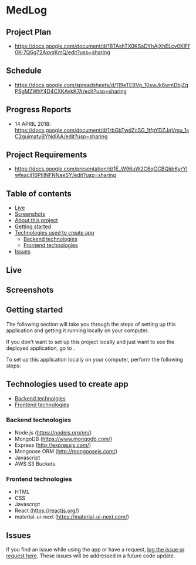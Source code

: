 # MedLog



## Project Plan

* <https://docs.google.com/document/d/1BTAshTX0KSaDYhAjXhELcv0KlFf0K-7Q6g72AxvxKmQ/edit?usp=sharing>

## Schedule

* <https://docs.google.com/spreadsheets/d/119eTEBVp_10swJk6wmDbjZqPSgMZWhY4D4CXKAvkK7A/edit?usp=sharing>

## Progress Reports

* 14 APRIL 2018: <https://docs.google.com/document/d/1rbGbTwdZcSG_1tfpYDZJqVmu_1sC2guimatyBYNdlAA/edit?usp=sharing>

## Project Requirements

* <https://docs.google.com/presentation/d/1E_W96uW2C6qGCBQkbKyrYIwfeacjl16PtllNFNNaeSY/edit?usp=sharing>

## Table of contents

* [Live](#live)
* [Screenshots](#screenshots)
* [About this project](#about-this-project)
* [Getting started](#getting-started)
* [Technologies used to create app](#technologies-used)
  * [Backend technologies](#Backend)
  * [Frontend technologies](#Frontend)
* [Issues](#Issues)

## <a name="live"></a>Live

## <a name="screenshots"></a> Screenshots

## <a name="getting-started"></a> Getting started

The following section will take you through the steps of setting up this application and getting it running locally on your computer.

If you don't want to set up this project locally and just want to see the deployed application, go to <insert heroku link here>.

To set up this application locally on your computer, perform the following steps:

## <a name="technologies-used"></a> Technologies used to create app

* [Backend technolgies](#Backend)
* [Frontend technologies](#Frontend)

### <a name ="Backend"></a> Backend technologies

* Node.js (<https://nodejs.org/en/>)
* MongoDB (<https://www.mongodb.com/>)
* Express (<http://expressjs.com/>)
* Mongoose ORM (<http://mongoosejs.com/>)
* Javascript
* AWS S3 Buckets

### <a name="Frontend"></a> Frontend technologies

* HTML
* CSS
* Javascript
* React (<https://reactjs.org/>)
* material-ui-next (<https://material-ui-next.com/>)

## <a name ="Issues"></a> Issues

<p>If you find an issue while using the app or have a request, <a href="<https://github.com/philipstubbs13/MedLog/issues/>" target="_blank">log the issue or request here</a>. These issues will be addressed in a future code update.</p>
